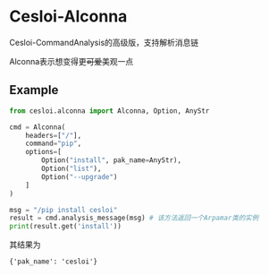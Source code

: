 # Cesloi-Alconna
Cesloi-CommandAnalysis的高级版，支持解析消息链

Alconna表示想变得更~~可爱~~美观一点

## Example
```python
from cesloi.alconna import Alconna, Option, AnyStr

cmd = Alconna(
    headers=["/"],
    command="pip",
    options=[
        Option("install", pak_name=AnyStr),
        Option("list"),
        Option("--upgrade")
    ]
)

msg = "/pip install cesloi"
result = cmd.analysis_message(msg) # 该方法返回一个Arpamar类的实例
print(result.get('install'))
```
其结果为
```
{'pak_name': 'cesloi'}
```
